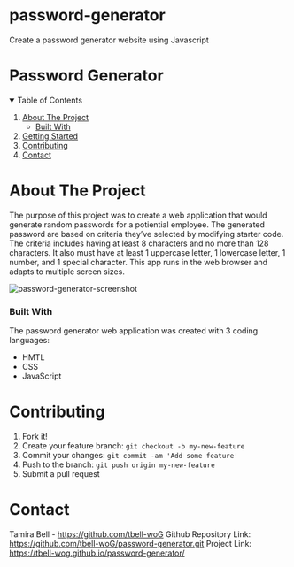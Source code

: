# password-generator
Create a password generator website using Javascript

# Password Generator

<!-- TABLE OF CONTENTS -->
<details open="open">
  <summary>Table of Contents</summary>
  <ol>
    <li>
      <a href="about-the-project">About The Project</a>
      <ul>
        <li><a href="built-with">Built With</a></li>
      </ul>
    </li>
    <li><a href="getting-started">Getting Started</a></li>
    <li><a href="contributing">Contributing</a></li>
    <li><a href="contact">Contact</a></li>
  </ol>

# About The Project
The purpose of this project was to create a web application that would generate random passwords for a potiential employee. The generated password are based on criteria they’ve selected by modifying starter code. The criteria includes having at least 8 characters and no more than 128 characters. It also must have at least 1 uppercase letter, 1 lowercase letter, 1 number, and 1 special character. This app runs in the web browser and adapts to multiple screen sizes. 

<img src="https://i.ibb.co/kKkYrtv/Screen-Shot-2020-12-01-at-5-39-14-PM.png" alt="password-generator-screenshot" border="0">

### Built With
The password generator web application was created with 3 coding languages:
* HMTL
* CSS
* JavaScript

# Contributing
1. Fork it!
2. Create your feature branch: `git checkout -b my-new-feature`
3. Commit your changes: `git commit -am 'Add some feature'`
4. Push to the branch: `git push origin my-new-feature`
5. Submit a pull request

# Contact

Tamira Bell - https://github.com/tbell-woG
Github Repository Link: https://github.com/tbell-woG/password-generator.git
Project Link: https://tbell-wog.github.io/password-generator/
